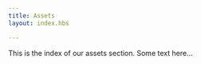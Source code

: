 ```yaml
---
title: Assets
layout: index.hbs

---
```


This is the index of our assets section.
Some text here...
